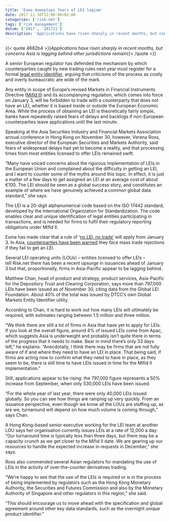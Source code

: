 ```yaml
---
title: 'Esma downplays fears of LEI logjam'
date: 2017-11-30T12:00:00+02:00
categories: ['risk-net']
tags: ['risk management']
datum: ['2017', '201711']
description: 'Applications have risen sharply in recent months, but concerns Asia is lagging behind other jurisdictions remain'
---
```


{{< quote 4682b4 >}}_Applications have risen sharply in recent months, but concerns Asia is lagging behind other jurisdictions remain_{{< /quote >}}

A senior European regulator has defended the mechanism by which counterparties caught by new trading rules next year must register for a formal [legal entity identifier](https://www.risk.net/topics/legal-entity-identifiers-%28LEIs%29), arguing that criticisms of the process as costly and overly bureaucratic are wide of the mark.

Any entity in scope of Europe’s revised Markets in Financial Instruments Directive ([Mifid II](https://www.risk.net/topics/mifid-ii)) and its accompanying regulation, which comes into force on January 3, will be forbidden to trade with a counterparty that does not have an LEI, whether it is based inside or outside the European Economic Area. While the process of obtaining an LEI is theoretically fairly simple, banks have repeatedly raised fears of delays and backlogs if non-European counterparties leave applications until the last minute.

Speaking at the Asia Securities Industry and Financial Markets Association annual conference in Hong Kong on November 30, however, Verena Ross, executive director of the European Securities and Markets Authority, said fears of widespread delays had yet to become a reality, and that processing times from most entities licensed to offer LEIs remained swift.

“Many have voiced concerns about the rigorous implementation of LEIs in the European Union and complained about the difficulty in getting an LEI, and I want to counter some of the myths around this topic. In effect, it is just a matter of a few days to get assigned an LEI at an average cost of about €100. The LEI should be seen as a global success story, and constitutes an example of where we have genuinely achieved a common global data standard,” she says.

The LEI is a 20-digit alphanumerical code based on the ISO 17442 standard, developed by the International Organization for Standardization. The code enables clear and unique identification of legal entities participating in transactions, and is needed for firms to fulfil their regulatory reporting obligations under Mifid II.

Esma has made clear that a rule of ‘[no LEI, no trade’](https://www.risk.net/regulation/mifid/5321641/day-of-the-mifids-what-happens-on-january-3) will apply from January 3. In Asia, [counterparties have been warned](https://www.risk.net/regulation/mifid/5324226/asia-warned-of-lei-crunch-over-mifid-ii-deadline) they face mass trade rejections if they fail to get an LEI.

Several LEI operating units (LOUs) – entities licensed to offer LEIs – tell Risk.net there has been a recent upsurge in issuances ahead of January 3 but that, proportionally, firms in Asia-Pacific appear to be lagging behind.

Matthew Chan, head of product and strategy, product services, Asia-Pacific for the Depository Trust and Clearing Corporation, says more than 797,000 LEIs have been issued as of November 30, citing data from the Global LEI Foundation. About 40% of the total was issued by DTCC’s own Global Markets Entity Identifier utility.

According to Chan, it is hard to work out how many LEIs will ultimately be required, with estimates ranging between 1.5 million and three million.

“We think there are still a lot of firms in Asia that have yet to apply for LEIs. If you look at the overall figure, around 4% of issued LEIs come from Apac, which suggests Asia is underweight and probably isn’t quite there in terms of the progress that it needs to make. Bear in mind there’s only 33 days left,” he explains. “Anecdotally, I think there may be firms that are not fully aware of if and where they need to have an LEI in place. That being said, if firms are acting now to confirm what they need to have in place, as they seem to be, there is still time to have LEIs issued in time for the Mifid II implementation.”

Still, applications appear to be rising: the 797,000 figure represents a 50% increase from September, when only 530,000 LEIs have been issued.

“For the whole year of last year, there were only 40,000 LEIs issued globally. So you can see how things are ramping up very quickly. From an issuance perspective, even though we know all the LOUs are staffing up, as are we, turnaround will depend on how much volume is coming through,” says Chan.

A Hong Kong-based senior executive working for the LEI team at another LOU says her organisation currently issues LEIs at a rate of 12,000 a day: “Our turnaround time is typically less than three days, but there may be a capacity crunch as we get closer to the Mifid II date. We are gearing up our resources to handle the expected increase in requests in December,” she says.

Ross also commended several Asian regulators for mandating the use of LEIs in the activity of over-the-counter derivatives trading.

“We’re happy to see that the use of the LEIs is required or is in the process of being implemented by regulators such as the Hong Kong Monetary Authority, the Securities and Futures Commission and also by the Monetary Authority of Singapore and other regulators in this region,” she said.

“This should encourage us to move ahead with the specification and global agreement around other key data standards, such as the overnight unique product identifier.”

